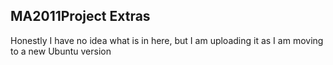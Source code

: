 ## MA2011Project Extras
Honestly I have no idea what is in here, but I am uploading it as I am moving to a new Ubuntu version



